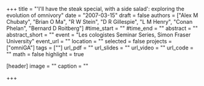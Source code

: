+++
title = "'I'll have the steak special, with a side salad': exploring the evolution of omnivory"
date = "2007-03-15"
draft = false
authors = ["Alex M Chubaty", "Brian O Ma", "R W Stein", "D R Gillespie", "L M Henry", "Conan Phelan", "Bernard D Roitberg"]
#time_start = ""
#time_end = ""
abstract = ""
abstract_short = ""
event = "Les cologistes Seminar Series, Simon Fraser University"
event_url = ""
location = ""
selected = false
projects = ["omniGA"]
tags = [""]
url_pdf = ""
url_slides = ""
url_video = ""
url_code = ""
math = false
highlight = true

[header]
image = ""
caption = ""

+++
